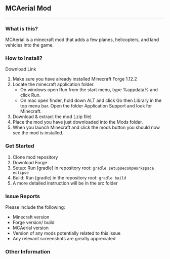 ## MCAerial Mod
---

### What is this?
MCAerial is a minecraft mod that adds a few planes, helicopters, and land vehicles into the game.


### How to Install?
Download Link
1. Make sure you have already installed Minecraft Forge 1.12.2
2. Locate the minecraft application folder.
    - On windows open Run from the start menu, type %appdata% and click Run.
    - On mac open finder, hold down ALT and click Go then Library in the top menu bar. Open the folder Application Support and look for Minecraft.
3. Download & extract the mod (.zip file)
4. Place the mod you have just downloaded into the Mods folder.
5. When you launch Minecraft and click the mods button you should now see the mod is installed.


### Get Started

1. Clone mod repository
2. Download Forge
3. Setup: Run [gradle] in repository root: `gradle setupDecompWorkspace eclipse`
4. Build: Run [gradle] in the repository root: `gradle build`
5. A more detailed instruction will be in the src folder


### Issue Reports
Please include the following:
* Minecraft version
* Forge version/ build
* MCAerial version
* Version of any mods potentially related to this issue
* Any relevant screenshots are greatly appreciated


### Other Information
